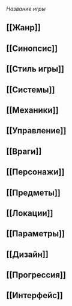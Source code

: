 *Название игры*
## [[Жанр]]

## [[Синопсис]]

## [[Стиль игры]]

## [[Системы]]

## [[Механики]]

## [[Управление]]

## [[Враги]]

## [[Персонажи]]

## [[Предметы]]

## [[Локации]]

## [[Параметры]]
## [[Дизайн]]

## [[Прогрессия]]

## [[Интерфейс]]
